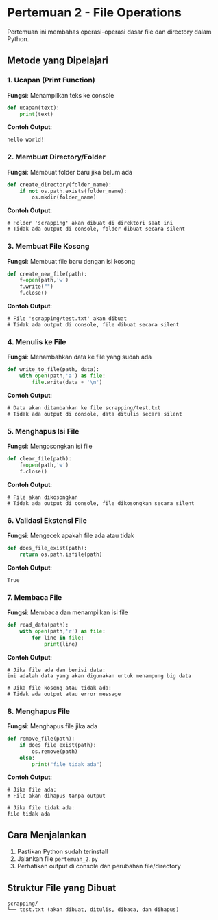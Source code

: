 # Pertemuan 2 - File Operations

Pertemuan ini membahas operasi-operasi dasar file dan directory dalam Python.

## Metode yang Dipelajari

### 1. Ucapan (Print Function)
**Fungsi**: Menampilkan teks ke console
```python
def ucapan(text):
    print(text)
```

**Contoh Output**:
```
hello world!
```

### 2. Membuat Directory/Folder
**Fungsi**: Membuat folder baru jika belum ada
```python
def create_directory(folder_name):
    if not os.path.exists(folder_name):
        os.mkdir(folder_name)
```

**Contoh Output**:
```
# Folder 'scrapping' akan dibuat di direktori saat ini
# Tidak ada output di console, folder dibuat secara silent
```

### 3. Membuat File Kosong
**Fungsi**: Membuat file baru dengan isi kosong
```python
def create_new_file(path):
    f=open(path,'w')
    f.write("")
    f.close()
```

**Contoh Output**:
```
# File 'scrapping/test.txt' akan dibuat
# Tidak ada output di console, file dibuat secara silent
```

### 4. Menulis ke File
**Fungsi**: Menambahkan data ke file yang sudah ada
```python
def write_to_file(path, data):
    with open(path,'a') as file:
        file.write(data + '\n')
```

**Contoh Output**:
```
# Data akan ditambahkan ke file scrapping/test.txt
# Tidak ada output di console, data ditulis secara silent
```

### 5. Menghapus Isi File
**Fungsi**: Mengosongkan isi file
```python
def clear_file(path):
    f=open(path,'w')
    f.close()
```

**Contoh Output**:
```
# File akan dikosongkan
# Tidak ada output di console, file dikosongkan secara silent
```

### 6. Validasi Ekstensi File
**Fungsi**: Mengecek apakah file ada atau tidak
```python
def does_file_exist(path):
    return os.path.isfile(path)
```

**Contoh Output**:
```
True
```

### 7. Membaca File
**Fungsi**: Membaca dan menampilkan isi file
```python
def read_data(path):
    with open(path,'r') as file:
        for line in file:
            print(line)
```

**Contoh Output**:
```
# Jika file ada dan berisi data:
ini adalah data yang akan digunakan untuk menampung big data 

# Jika file kosong atau tidak ada:
# Tidak ada output atau error message
```

### 8. Menghapus File
**Fungsi**: Menghapus file jika ada
```python
def remove_file(path):
    if does_file_exist(path):
        os.remove(path)
    else:
        print("file tidak ada")
```

**Contoh Output**:
```
# Jika file ada:
# File akan dihapus tanpa output

# Jika file tidak ada:
file tidak ada
```

## Cara Menjalankan

1. Pastikan Python sudah terinstall
2. Jalankan file `pertemuan_2.py`
3. Perhatikan output di console dan perubahan file/directory

## Struktur File yang Dibuat

```
scrapping/
└── test.txt (akan dibuat, ditulis, dibaca, dan dihapus)
```
